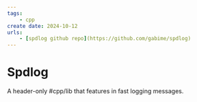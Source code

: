 ```yaml
---
tags:
    - cpp
create date: 2024-10-12
urls:
    - [spdlog github repo](https://github.com/gabime/spdlog)
---
```


# Spdlog

A header-only #cpp/lib that features in fast logging messages.
